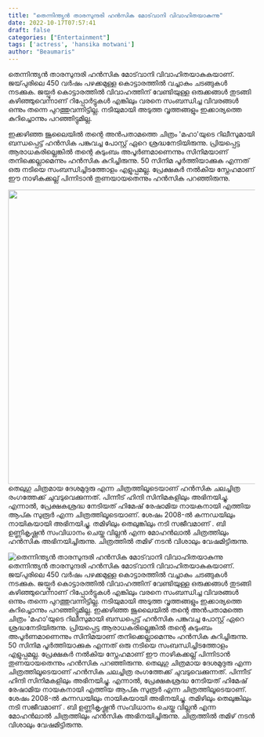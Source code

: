 ```yaml
---
title: "തെന്നിന്ത്യൻ താരസുന്ദരി ഹൻസിക മോട്‌വാനി വിവാഹിതയാകുന്നു"
date: 2022-10-17T07:57:41
draft: false
categories: ["Entertainment"]
tags: ['actress', 'hansika motwani']
author: "Beaumaris"
---
```


തെന്നിന്ത്യൻ താരസുന്ദരി ഹൻസിക മോട്‌വാനി വിവാഹിതയാകുകയാണ്. ജയ്‌പുരിലെ 450 വർഷം പഴക്കമുള്ള കൊട്ടാരത്തിൽ വച്ചാകും ചടങ്ങുകൾ നടക്കുക. ജയ്പൂർ കൊട്ടാരത്തിൽ വിവാഹത്തിന് വേണ്ടിയുള്ള ഒരുക്കങ്ങൾ തുടങ്ങി കഴിഞ്ഞുവെന്നാണ് റിപ്പോർട്ടുകൾ എങ്കിലും വരനെ സംബന്ധിച്ച വിവരങ്ങൾ ഒന്നും തന്നെ പുറത്തുവന്നിട്ടില്ല. നടിയുമായി അടുത്ത വൃത്തങ്ങളും ഇക്കാര്യത്തെ കുറിച്ചൊന്നും പറഞ്ഞിട്ടുമില്ല.

ഇക്കഴിഞ്ഞ ജൂലൈയിൽ തന്റെ അൻപതാമത്തെ ചിത്രം 'മഹാ'യുടെ റിലീസുമായി ബന്ധപ്പെട്ട് ഹൻസിക പങ്കുവച്ച പോസ്റ്റ് ഏറെ ശ്രദ്ധനേടിയിരുന്നു. പ്രിയപ്പെട്ട ആരാധകരില്ലെങ്കിൽ തന്റെ കുടുംബം അപൂർണമാണെന്നും സിനിമയാണ് തനിക്കെല്ലാമെന്നും ഹൻസിക കുറിച്ചിരുന്നു. 50 സിനിമ പൂർത്തിയാക്കുക എന്നത് ഒരു നടിയെ സംബന്ധിച്ചിടത്തോളം എളുപ്പമല്ല. പ്രേക്ഷകര്‍ നൽകിയ സ്നേഹമാണ് ഈ നാഴികക്കല്ല് പിന്നിടാൻ തുണയായതെന്നും ഹൻസിക പറഞ്ഞിരുന്നു.

<img class="size-full wp-image-355028 aligncenter" src="https://cdn.boolokam.com/articles/2022/10/gegghhh.jpg" alt="" width="900" height="600" />തെലുഗു ചിത്രമായ ദേശമുദുരു എന്ന ചിത്രത്തിലൂടെയാണ് ഹൻസിക ചലച്ചിത്ര രംഗത്തേക്ക് ചുവടുവെക്കുന്നത്. പിന്നീട് ഹിന്ദി സിനിമകളിലും അഭിനയിച്ചു. എന്നാൽ, പ്രേക്ഷകശ്രദ്ധ നേടിയത് ഹിമേഷ് രേഷാമിയ നായകനായി എത്തിയ ആപ്ക സുരൂർ എന്ന ചിത്രത്തിലൂടെയാണ്. ശേഷം 2008-ൽ കന്നഡയിലും നായികയായി അഭിനയിച്ചു. തമിഴിലും തെലുങ്കിലും നടി സജീവമാണ് . ബി ഉണ്ണികൃഷ്ണൻ സംവിധാനം ചെയ്ത വില്ലൻ എന്ന മോഹൻലാൽ ചിത്രത്തിലും ഹൻസിക അഭിനയിച്ചിരുന്നു. ചിത്രത്തിൽ തമിഴ് നടൻ വിശാലും വേഷമിട്ടിരുന്നു.


![തെന്നിന്ത്യൻ താരസുന്ദരി ഹൻസിക മോട്‌വാനി വിവാഹിതയാകുന്നു](https://cdn.boolokam.com/articles/2022/10/gegghhh.jpg)തെന്നിന്ത്യൻ താരസുന്ദരി ഹൻസിക മോട്‌വാനി വിവാഹിതയാകുകയാണ്. ജയ്‌പുരിലെ 450 വർഷം പഴക്കമുള്ള കൊട്ടാരത്തിൽ വച്ചാകും ചടങ്ങുകൾ നടക്കുക. ജയ്പൂർ കൊട്ടാരത്തിൽ വിവാഹത്തിന് വേണ്ടിയുള്ള ഒരുക്കങ്ങൾ തുടങ്ങി കഴിഞ്ഞുവെന്നാണ് റിപ്പോർട്ടുകൾ എങ്കിലും വരനെ സംബന്ധിച്ച വിവരങ്ങൾ ഒന്നും തന്നെ പുറത്തുവന്നിട്ടില്ല. നടിയുമായി അടുത്ത വൃത്തങ്ങളും ഇക്കാര്യത്തെ കുറിച്ചൊന്നും പറഞ്ഞിട്ടുമില്ല. ഇക്കഴിഞ്ഞ ജൂലൈയിൽ തന്റെ അൻപതാമത്തെ ചിത്രം 'മഹാ'യുടെ റിലീസുമായി ബന്ധപ്പെട്ട് ഹൻസിക പങ്കുവച്ച പോസ്റ്റ് ഏറെ ശ്രദ്ധനേടിയിരുന്നു. പ്രിയപ്പെട്ട ആരാധകരില്ലെങ്കിൽ തന്റെ കുടുംബം അപൂർണമാണെന്നും സിനിമയാണ് തനിക്കെല്ലാമെന്നും ഹൻസിക കുറിച്ചിരുന്നു. 50 സിനിമ പൂർത്തിയാക്കുക എന്നത് ഒരു നടിയെ സംബന്ധിച്ചിടത്തോളം എളുപ്പമല്ല. പ്രേക്ഷകര്‍ നൽകിയ സ്നേഹമാണ് ഈ നാഴികക്കല്ല് പിന്നിടാൻ തുണയായതെന്നും ഹൻസിക പറഞ്ഞിരുന്നു. തെലുഗു ചിത്രമായ ദേശമുദുരു എന്ന ചിത്രത്തിലൂടെയാണ് ഹൻസിക ചലച്ചിത്ര രംഗത്തേക്ക് ചുവടുവെക്കുന്നത്. പിന്നീട് ഹിന്ദി സിനിമകളിലും അഭിനയിച്ചു. എന്നാൽ, പ്രേക്ഷകശ്രദ്ധ നേടിയത് ഹിമേഷ് രേഷാമിയ നായകനായി എത്തിയ ആപ്ക സുരൂർ എന്ന ചിത്രത്തിലൂടെയാണ്. ശേഷം 2008-ൽ കന്നഡയിലും നായികയായി അഭിനയിച്ചു. തമിഴിലും തെലുങ്കിലും നടി സജീവമാണ് . ബി ഉണ്ണികൃഷ്ണൻ സംവിധാനം ചെയ്ത വില്ലൻ എന്ന മോഹൻലാൽ ചിത്രത്തിലും ഹൻസിക അഭിനയിച്ചിരുന്നു. ചിത്രത്തിൽ തമിഴ് നടൻ വിശാലും വേഷമിട്ടിരുന്നു.
